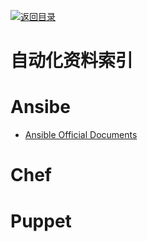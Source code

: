 [![返回目录](https://parg.co/UGo)](https://parg.co/b4z) 
 
# 自动化资料索引

# Ansibe

* [Ansible Official Documents](http://docs.ansible.com/ansible/latest/intro_installation.html)

# Chef

# Puppet
